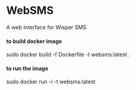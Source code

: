 # WebSMS

A web interface for Wisper SMS

#### to build docker image
 sudo docker build -f Dockerfile -t websms:latest .

#### to run the image
 sudo docker run -i -t websms:latest